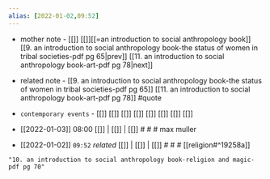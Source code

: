 ```yaml
---
alias: [2022-01-02,09:52]
---
```

- mother note - [[]] [[]][[=an introduction to social anthropology book]]
[[9. an introduction to social anthropology book-the status of women in tribal societies-pdf pg 65|prev]] [[11. an introduction to social anthropology book-art-pdf pg 78|next]]
- related note - [[9. an introduction to social anthropology book-the status of women in tribal societies-pdf pg 65]] [[11. an introduction to social anthropology book-art-pdf pg 78]] #quote 
- `contemporary events` - [[]] [[]] [[]] [[]] [[]] [[]] [[]] [[]]

- [[2022-01-03]] 08:00 [[]] | [[]] | [[]] # # #
max muller

- [[2022-01-02]]  `09:52` _related_ [[]] | [[]] | [[]] # # #
[[religion#^19258a]]
```query
"10. an introduction to social anthropology book-religion and magic-pdf pg 70"
```